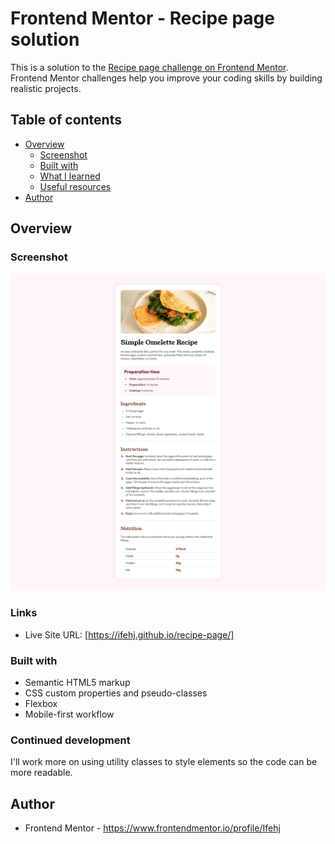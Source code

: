 # Frontend Mentor - Recipe page solution

This is a solution to the [Recipe page challenge on Frontend Mentor](https://www.frontendmentor.io/challenges/recipe-page-KiTsR8QQKm). Frontend Mentor challenges help you improve your coding skills by building realistic projects. 

## Table of contents

- [Overview](#overview)
  - [Screenshot](#screenshot)
  - [Built with](#built-with)
  - [What I learned](#what-i-learned)
  - [Useful resources](#useful-resources)
- [Author](#author)

## Overview

### Screenshot
![Screenshot](./screenshot.png)

### Links
- Live Site URL: [https://ifehj.github.io/recipe-page/]

### Built with

- Semantic HTML5 markup
- CSS custom properties and pseudo-classes
- Flexbox
- Mobile-first workflow

### Continued development
 I'll work more on using utility classes to style elements so the code can be more readable.

## Author
- Frontend Mentor - https://www.frontendmentor.io/profile/Ifehj
